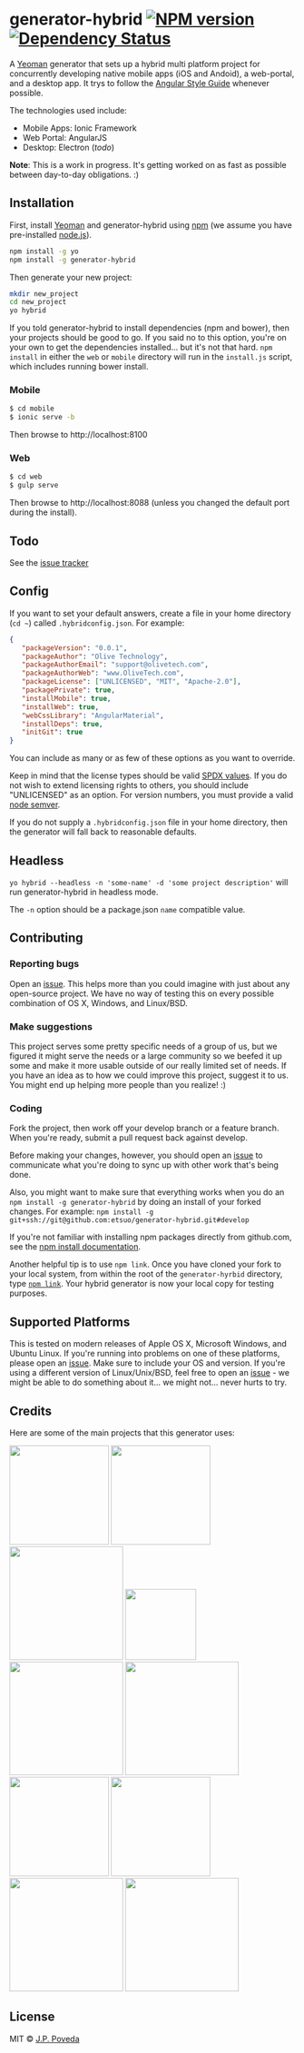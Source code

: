# generator-hybrid [![NPM version][npm-image]][npm-url]  [![Dependency Status][daviddm-image]][daviddm-url]

A [Yeoman](http://yeoman.io) generator that sets up a hybrid multi platform project for concurrently developing native mobile apps (iOS and Andoid), a web-portal, and a desktop app. It trys to follow the [Angular Style Guide](johnpapa/angular-styleguide) whenever possible.

The technologies used include:

* Mobile Apps: Ionic Framework
* Web Portal: AngularJS
* Desktop: Electron (*todo*)

**Note**: This is a work in progress. It's getting worked on as fast as possible between day-to-day obligations. :)

## Installation

First, install [Yeoman](http://yeoman.io) and generator-hybrid using [npm](https://www.npmjs.com/) (we assume you have pre-installed [node.js](https://nodejs.org/)).

```bash
npm install -g yo
npm install -g generator-hybrid
```

Then generate your new project:

```bash
mkdir new_project
cd new_project
yo hybrid
```

If you told generator-hybrid to install dependencies (npm and bower), then your projects should be good to go. If you said no to this option, you're on your own to get the dependencies installed... but it's not that hard. `npm install` in either the `web` or `mobile` directory will run in the `install.js` script, which includes running bower install.

### Mobile
```bash
$ cd mobile
$ ionic serve -b
```
Then browse to http://localhost:8100

### Web
```bash
$ cd web
$ gulp serve
```
Then browse to http://localhost:8088 (unless you changed the default port during the install).

## Todo

See the [issue tracker](https://github.com/etsuo/generator-hybrid/issues)

## Config
If you want to set your default answers, create a file in your home directory (`cd ~`) called `.hybridconfig.json`. For example:

```json
{
   "packageVersion": "0.0.1",
   "packageAuthor": "Olive Technology",
   "packageAuthorEmail": "support@olivetech.com",
   "packageAuthorWeb": "www.OliveTech.com",
   "packageLicense": ["UNLICENSED", "MIT", "Apache-2.0"],
   "packagePrivate": true,
   "installMobile": true,
   "installWeb": true,
   "webCssLibrary": "AngularMaterial",
   "installDeps": true,
   "initGit": true
}
```
You can include as many or as few of these options as you want to override.

Keep in mind that the license types should be valid [SPDX values](https://spdx.org/licenses/). If you do not wish to extend licensing rights to others, you should include "UNLICENSED" as an option. For version numbers, you must provide a valid [node semver](https://github.com/npm/node-semver).

If you do not supply a `.hybridconfig.json` file in your home directory, then the generator will fall back to reasonable defaults.

## Headless
`yo hybrid --headless -n 'some-name' -d 'some project description'` will run generator-hybrid in headless mode.

The `-n` option should be a package.json `name` compatible value.

## Contributing

### Reporting bugs
Open an [issue](https://github.com/etsuo/generator-hybrid/issues). This helps more than you could imagine with just about any open-source project. We have no way of testing this on every possible combination of OS X, Windows, and Linux/BSD.

### Make suggestions
This project serves some pretty specific needs of a group of us, but we figured it might serve the needs or a large community so we beefed it up some and make it more usable outside of our really limited set of needs. If you have an idea as to how we could improve this project, suggest it to us. You might end up helping more people than you realize! :)

### Coding
Fork the project, then work off your develop branch or a feature branch. When you're ready, submit a pull request back against develop.

Before making your changes, however, you should open an [issue](https://github.com/etsuo/generator-hybrid/issues) to communicate what you're doing to sync up with other work that's being done.
 
Also, you might want to make sure that everything works when you do an `npm install -g generator-hybrid` by doing an install of your forked changes. For example: `npm install -g git+ssh://git@github.com:etsuo/generator-hybrid.git#develop`

If you're not familiar with installing npm packages directly from github.com, see the [npm install documentation](https://docs.npmjs.com/cli/install).

Another helpful tip is to use `npm link`. Once you have cloned your fork to your local system, from within the root of the `generator-hyrbid` directory, type [`npm link`](https://docs.npmjs.com/cli/link). Your hybrid generator is now your local copy for testing purposes. 

## Supported Platforms
This is tested on modern releases of Apple OS X, Microsoft Windows, and Ubuntu Linux. If you're running into problems on one of these platforms, please open an [issue](https://github.com/etsuo/generator-hybrid/issues). Make sure to include your OS and version. If you're using a different version of Linux/Unix/BSD, feel free to open an [issue](https://github.com/etsuo/generator-hybrid/issues) - we might be able to do something about it... we might not... never hurts to try.

## Credits
Here are some of the main projects that this generator uses:

<a href="http://ionicframework.com/"><img src="http://news.ebscer.com/wp-content/uploads/2014/05/ionic_logo.png" height="175"></a>
<a href="https://angularjs.org/"><img src="http://www.w3schools.com/angular/pic_angular.jpg" height="175"></a>
<a href="http://gulpjs.com/"><img src="https://raw.githubusercontent.com/gulpjs/artwork/master/gulp-2x.png" height="200"></a>
<a href="http://bower.io/"><img src="http://bower.io/img/bower-logo.png" height="125"></a>
<a href="https://www.npmjs.com/"><img src="https://www.npmjs.com/static/images/npm-logo.svg" width="200"></a>
<a href="http://sass-lang.com/"><img src="http://sass-lang.com/assets/img/logos/logo-b6e1ef6e.svg" width="200"></a>
<a href="http://eslint.org/"><img src="https://pbs.twimg.com/profile_images/422081374422446080/RNoIP-zD.png" height="175"></a>
<a href="https://github.com/jasmine/jasmine"><img src="http://jasmine.github.io/images/jasmine_vertical.svg" height="175"></a>
<a href="http://karma-runner.github.io/"><img src="http://karma-runner.github.io/assets/img/banner.png" width="200"></a>
<a href="http://yeoman.io/"><img src="http://yeoman.io/static/tool-yo.3dcc437449.png" width="200"></a>
  
## License

MIT © [J.P. Poveda](https://github.com/etsuo/generator-hybrid)


[npm-image]: https://badge.fury.io/js/generator-hybrid.svg
[npm-url]: https://npmjs.org/package/generator-hybrid
[travis-image]: https://travis-ci.org/etsuo/generator-hybrid.svg?branch=master
[travis-url]: https://travis-ci.org/etsuo/generator-hybrid
[daviddm-image]: https://david-dm.org/etsuo/generator-hybrid.svg?theme=shields.io
[daviddm-url]: https://david-dm.org/etsuo/generator-hybrid

